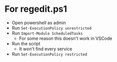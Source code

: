 # For regedit.ps1
* Open powershell as admin
* Run `Set-ExecutionPolicy unrestricted`
* Run `Import-Module ScheduledTasks` 
  * For some reason this doesn't work in VSCode
* Run the script
  * It won't find every service
* Run `Set-ExecutionPolicy restricted`
    
